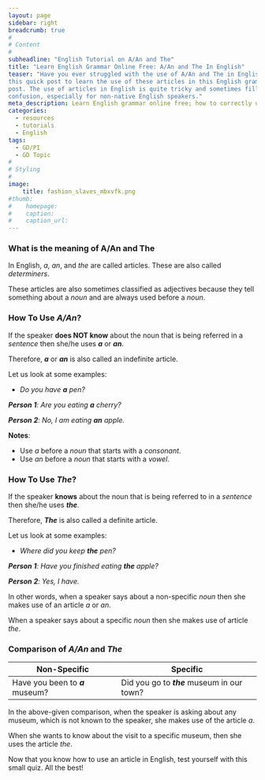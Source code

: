 ```yaml
---
layout: page
sidebar: right
breadcrumb: true
#
# Content
#
subheadline: "English Tutorial on A/An and The"
title: "Learn English Grammar Online Free: A/An and The In English"
teaser: "Have you ever struggled with the use of A/An and The in English? Read
this quick post to learn the use of these articles in this English grammar
post. The use of articles in English is quite tricky and sometimes filled with
confusion, especially for non-native English speakers."
meta_description: Learn English grammar online free; how to correctly use articles A/An and The in English.
categories:
  - resources
  - tutorials
  - English
tags:
  - GD/PI
  - GD Topic
#
# Styling
#
image:
    title: fashion_slaves_mbxvfk.png
#thumb:
#    homepage:
#    caption:
#    caption_url:
---
```


### What is the meaning of A/An and The

In English, _a_, _an_, and _the_ are called articles. These are also called
_determiners_. 

These articles are also sometimes classified as adjectives
because they tell something about a _noun_ and are always used before a _noun_.


### How To Use _A/An_?

If the speaker **does NOT know** about the noun that is being referred in a _sentence_
then she/he uses **_a_** or **_an_**. 

Therefore, **_a_** or **_an_** is also called an indefinite article.

Let us look at some examples:

- _Do you have **a** pen?_


_**Person 1**: Are you eating **a** cherry?_

_**Person 2**: No, I am eating **an** apple._


**Notes**: 

- Use _a_ before a _noun_ that starts with a _consonant_.
- Use _an_ before a _noun_ that starts with a _vowel_.


### How To Use _The_?

If the speaker **knows** about the noun that is being referred to in a _sentence_
then she/he uses **_the_**.


Therefore, **_The_**  is also called a definite article.

Let us look at some examples:

- _Where did you keep **the** pen?_

_**Person 1**: Have you finished eating **the** apple?_

_**Person 2**: Yes, I have._


In other words, when a speaker says about a non-specific _noun_ then she makes
use of an article _a_ or _an_. 

When a speaker says about a specific _noun_ then she makes use of article
_the_.


### Comparison of _A/An_ and _The_



| Non-Specific | Specific |
---------|-----------
| Have you been to _**a**_ museum? | Did you go to _**the**_ museum in our town? |

In the above-given comparison, when the speaker is asking about any museum,
which is not known to the speaker, she makes use of the article _a_. 

When she wants to know about the visit to a specific museum, then she uses the
article _the_.

Now that you know how to use an article in English, test yourself with this
small quiz. All the best!



